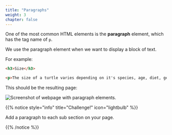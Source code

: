 ```yaml
---
title: "Paragraphs"
weight: 3
chapter: false
---
```


One of the most common HTML elements is the **paragraph** element, which has the tag name of `p`.

We use the paragraph element when we want to display a block of text.

For example:

```html {title="html"}
<h3>Size</h3>

<p>The size of a turtle varies depending on it's species, age, diet, gender, habitat and UV light.</p>
```

This should be the resulting page:

![Screenshot of webpage with paragraph elements.](../../images/myrtle_paragraphs.png)

{{% notice style="info" title="Challenge!" icon="lightbulb" %}}

Add a paragraph to each sub section on your page.

{{% /notice %}}

